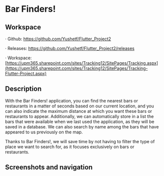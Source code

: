 # Bar Finders!
## Workspace

  · Github: https://github.com/Yushetf/Flutter_Project2

  · Releases: https://github.com/Yushetf/Flutter_Project2/releases

  · Workspace: [https://upm365.sharepoint.com/sites/Tracking12/SitePages/Tracking.aspx](https://upm365.sharepoint.com/sites/Tracking12/SitePages/Tracking-Flutter-Project.aspx)

## Description

With the Bar Finders! application, you can find the nearest bars or restaurants in a matter of seconds based on our current location, and you can also indicate the maximum distance at which you want these bars or restaurants to appear. Additionally, we can automatically store in a list the bars that were available when we last used the application, as they will be saved in a database. We can also search by name among the bars that have appeared to us previously on the map.

Thanks to Bar Finders!, we will save time by not having to filter the type of place we want to search for, as it focuses exclusively on bars or restaurants.

## Screenshots and navigation
